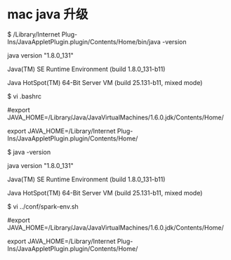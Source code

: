 # mac java 升级

$ /Library/Internet Plug-Ins/JavaAppletPlugin.plugin/Contents/Home/bin/java -version

java version "1.8.0\_131"

Java\(TM\) SE Runtime Environment \(build 1.8.0\_131-b11\)

Java HotSpot\(TM\) 64-Bit Server VM \(build 25.131-b11, mixed mode\)

$ vi .bashrc

\#export JAVA\_HOME=/Library/Java/JavaVirtualMachines/1.6.0.jdk/Contents/Home/

export JAVA\_HOME=/Library/Internet Plug-Ins/JavaAppletPlugin.plugin/Contents/Home/

$ java -version

java version "1.8.0\_131"

Java\(TM\) SE Runtime Environment \(build 1.8.0\_131-b11\)

Java HotSpot\(TM\) 64-Bit Server VM \(build 25.131-b11, mixed mode\)

$    vi ../conf/spark-env.sh

\#export JAVA\_HOME=/Library/Java/JavaVirtualMachines/1.6.0.jdk/Contents/Home/

export JAVA\_HOME=/Library/Internet Plug-Ins/JavaAppletPlugin.plugin/Contents/Home/

